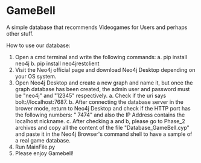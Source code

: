 # GameBell
A simple database that recommends Videogames for Users and perhaps other stuff.

How to use our database:
1. Open a cmd terminal and write the following commands:
    a. pip install neo4j
    b. pip install neo4jrestclient
2. Visit the Neo4j official page and download Neo4j Desktop depending on your OS system.
3. Open Neo4j Desktop and create a new graph and name it, but once the graph database has been created, the admin user and password  must be "neo4j" and "12345" respectively.
    a. Check if the uri says bolt://localhost:7687.
    b. After connecting the database server in the brower mode, return to Neo4j Desktop and check if the HTTP port has the following numbers: "
7474" and also the IP Address contains the localhost nickname.
    c. After checking a and b, please go to Phase_2 archives and copy all the content of the file "Database_GameBell.cyp" and paste it in the Neo4j Browser's command shell to have a sample of a real game database.
4. Run MainFile.py
5. Please enjoy Gamebell! 